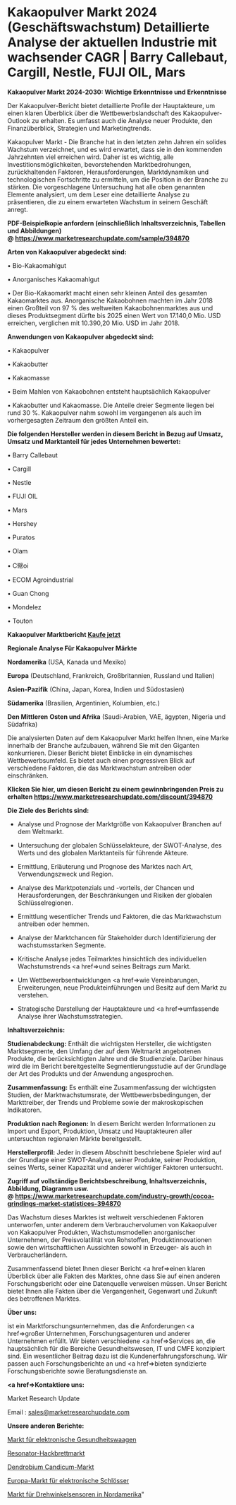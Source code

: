 # Kakaopulver Markt 2024 (Geschäftswachstum) Detaillierte Analyse der aktuellen Industrie mit wachsender CAGR | Barry Callebaut, Cargill, Nestle, FUJI OIL, Mars

<strong>Kakaopulver Markt 2024-2030: Wichtige Erkenntnisse und Erkenntnisse</strong>

Der Kakaopulver-Bericht bietet detaillierte Profile der Hauptakteure, um einen klaren Überblick über die Wettbewerbslandschaft des Kakaopulver-Outlook zu erhalten. Es umfasst auch die Analyse neuer Produkte, den Finanzüberblick, Strategien und Marketingtrends.

Kakaopulver Markt - Die Branche hat in den letzten zehn Jahren ein solides Wachstum verzeichnet, und es wird erwartet, dass sie in den kommenden Jahrzehnten viel erreichen wird. Daher ist es wichtig, alle Investitionsmöglichkeiten, bevorstehenden Marktbedrohungen, zurückhaltenden Faktoren, Herausforderungen, Marktdynamiken und technologischen Fortschritte zu ermitteln, um die Position in der Branche zu stärken. Die vorgeschlagene Untersuchung hat alle oben genannten Elemente analysiert, um dem Leser eine detaillierte Analyse zu präsentieren, die zu einem erwarteten Wachstum in seinem Geschäft anregt.

<strong><b>PDF-Beispielkopie anfordern (einschließlich Inhaltsverzeichnis, Tabellen und Abbildungen) @ </b></strong><strong><a href=https://www.marketresearchupdate.com/sample/394870><strong>https://www.marketresearchupdate.com/sample/394870</u></a></strong></strong>

<strong>Arten von Kakaopulver abgedeckt sind:</strong>

• Bio-Kakaomahlgut

• Anorganisches Kakaomahlgut

• Der Bio-Kakaomarkt macht einen sehr kleinen Anteil des gesamten Kakaomarktes aus. Anorganische Kakaobohnen machten im Jahr 2018 einen Großteil von 97 % des weltweiten Kakaobohnenmarktes aus und dieses Produktsegment dürfte bis 2025 einen Wert von 17.140,0 Mio. USD erreichen, verglichen mit 10.390,20 Mio. USD im Jahr 2018.

<strong>Anwendungen von Kakaopulver abgedeckt sind:</strong>

• Kakaopulver

• Kakaobutter

• Kakaomasse

• Beim Mahlen von Kakaobohnen entsteht hauptsächlich Kakaopulver

• Kakaobutter und Kakaomasse. Die Anteile dreier Segmente liegen bei rund 30 %. Kakaopulver nahm sowohl im vergangenen als auch im vorhergesagten Zeitraum den größten Anteil ein.

<strong>Die folgenden Hersteller werden in diesem Bericht in Bezug auf Umsatz, Umsatz und Marktanteil für jedes Unternehmen bewertet:</strong>

• Barry Callebaut

• Cargill

• Nestle

• FUJI OIL

• Mars

• Hershey

• Puratos

• Olam

• C幦oi

• ECOM Agroindustrial

• Guan Chong

• Mondelez

• Touton

<strong>Kakaopulver Marktbericht <a href=https://www.marketresearchupdate.com/buynow/394870>Kaufe jetzt</a></strong>

<strong>Regionale Analyse Für Kakaopulver Märkte</strong>

<strong>Nordamerika</strong> (USA, Kanada und Mexiko)

<strong>Europa</strong> (Deutschland, Frankreich, Großbritannien, Russland und Italien)

<strong>Asien-Pazifik</strong> (China, Japan, Korea, Indien und Südostasien)

<strong>Südamerika</strong> (Brasilien, Argentinien, Kolumbien, etc.)

<strong>Den Mittleren</strong> <strong>Osten und Afrika</strong> (Saudi-Arabien, VAE, ägypten, Nigeria und Südafrika)

Die analysierten Daten auf dem Kakaopulver Markt helfen Ihnen, eine Marke innerhalb der Branche aufzubauen, während Sie mit den Giganten konkurrieren. Dieser Bericht bietet Einblicke in ein dynamisches Wettbewerbsumfeld. Es bietet auch einen progressiven Blick auf verschiedene Faktoren, die das Marktwachstum antreiben oder einschränken.

<strong>Klicken Sie hier, um diesen Bericht zu einem gewinnbringenden Preis zu erhalten
</strong><strong><a href=https://www.marketresearchupdate.com/discount/394870>https://www.marketresearchupdate.com/discount/394870</b></u></strong></a>

<strong>Die Ziele des Berichts sind:</strong>

- Analyse und Prognose der Marktgröße von Kakaopulver Branchen auf dem Weltmarkt.

- Untersuchung der globalen Schlüsselakteure, der SWOT-Analyse, des Werts und des globalen Marktanteils für führende Akteure.

- Ermittlung, Erläuterung und Prognose des Marktes nach Art, Verwendungszweck und Region.

- Analyse des Marktpotenzials und -vorteils, der Chancen und Herausforderungen, der Beschränkungen und Risiken der globalen Schlüsselregionen.

- Ermittlung wesentlicher Trends und Faktoren, die das Marktwachstum antreiben oder hemmen.

- Analyse der Marktchancen für Stakeholder durch Identifizierung der wachstumsstarken Segmente.

- Kritische Analyse jedes Teilmarktes hinsichtlich des individuellen Wachstumstrends <a href=>und</a> seines Beitrags zum Markt.

- Um Wettbewerbsentwicklungen <a href=>wie</a> Vereinbarungen, Erweiterungen, neue Produkteinführungen und Besitz auf dem Markt zu verstehen.

- Strategische Darstellung der Hauptakteure und <a href=>umfas</a>sende Analyse ihrer Wachstumsstrategien.

<strong>Inhaltsverzeichnis:</strong>

<strong>Studienabdeckung:</strong> Enthält die wichtigsten Hersteller, die wichtigsten Marktsegmente, den Umfang der auf dem Weltmarkt angebotenen Produkte, die berücksichtigten Jahre und die Studienziele. Darüber hinaus wird die im Bericht bereitgestellte Segmentierungsstudie auf der Grundlage der Art des Produkts und der Anwendung angesprochen.

<strong>Zusammenfassung:</strong> Es enthält eine Zusammenfassung der wichtigsten Studien, der Marktwachstumsrate, der Wettbewerbsbedingungen, der Markttreiber, der Trends und Probleme sowie der makroskopischen Indikatoren.

<strong>Produktion nach Regionen:</strong> In diesem Bericht werden Informationen zu Import und Export, Produktion, Umsatz und Hauptakteuren aller untersuchten regionalen Märkte bereitgestellt.

<strong>Herstellerprofil:</strong> Jeder in diesem Abschnitt beschriebene Spieler wird auf der Grundlage einer SWOT-Analyse, seiner Produkte, seiner Produktion, seines Werts, seiner Kapazität und anderer wichtiger Faktoren untersucht.

<strong><b>Zugriff auf vollständige Berichtsbeschreibung, Inhaltsverzeichnis, Abbildung, Diagramm usw. @ </b></strong><strong><a href=https://www.marketresearchupdate.com/industry-growth/cocoa-grindings-market-statistices-394870>https://www.marketresearchupdate.com/industry-growth/cocoa-grindings-market-statistices-394870</a></strong>

Das Wachstum dieses Marktes ist weltweit verschiedenen Faktoren unterworfen, unter anderem dem Verbrauchervolumen von Kakaopulver von Kakaopulver Produkten, Wachstumsmodellen anorganischer Unternehmen, der Preisvolatilität von Rohstoffen, Produktinnovationen sowie den wirtschaftlichen Aussichten sowohl in Erzeuger- als auch in Verbraucherländern.

Zusammenfassend bietet Ihnen dieser Bericht <a href=>einen</a> klaren Überblick über alle Fakten des Marktes, ohne dass Sie auf einen anderen Forschungsbericht oder eine Datenquelle verweisen müssen. Unser Bericht bietet Ihnen alle Fakten über die Vergangenheit, Gegenwart und Zukunft des betroffenen Marktes.

<strong>Über uns:</strong>

 ist ein Marktforschungsunternehmen, das die Anforderungen <a href=>großer</a> Unternehmen, Forschungsagenturen und anderer Unternehmen erfüllt. Wir bieten verschiedene <a href=>Services</a> an, die hauptsächlich für die Bereiche Gesundheitswesen, IT und CMFE konzipiert sind. Ein wesentlicher Beitrag dazu ist die Kundenerfahrungsforschung. Wir passen auch Forschungsberichte an und <a href=>bieten</a> syndizierte Forschungsberichte sowie Beratungsdienste an.

<strong><a href=>Kontaktiere uns:</a></strong>

Market Research Update

Email : sales@marketresearchupdate.com

<strong>Unsere anderen Berichte:</strong>

<a href=https://www.linkedin.com/pulse/electronic-health-scale-market-size-region-outlook>Markt für elektronische Gesundheitswaagen</a>

<a href=https://www.linkedin.com/pulse/resonator-dulcimer-market-size-emerging-trends>Resonator-Hackbrettmarkt</a>

<a href=https://www.linkedin.com/pulse/dendrobium-candicum-market-outlooks-2023-size>Dendrobium Candicum-Markt</a>

<a href=https://www.linkedin.com/pulse/europe-electronic-locks-market-size2023-2030>Europa-Markt für elektronische Schlösser</a>

<a href=https://www.linkedin.com/pulse/north-america-rotary-angle-sensors-market-2023>Markt für Drehwinkelsensoren in Nordamerika</a>"
